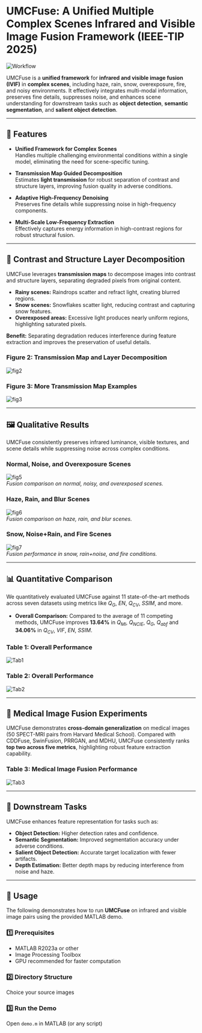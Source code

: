 # UMCFuse: A Unified Multiple Complex Scenes Infrared and Visible Image Fusion Framework (IEEE-TIP 2025)

![Workflow](https://github.com/ixilai/UMCFuse/blob/master/liucheng.jpg)

UMCFuse is a **unified framework** for **infrared and visible image fusion (IVIF)** in **complex scenes**, including haze, rain, snow, overexposure, fire, and noisy environments. It effectively integrates multi-modal information, preserves fine details, suppresses noise, and enhances scene understanding for downstream tasks such as **object detection**, **semantic segmentation**, and **salient object detection**.

---

## 🌟 Features

- **Unified Framework for Complex Scenes**  
  Handles multiple challenging environmental conditions within a single model, eliminating the need for scene-specific tuning.

- **Transmission Map Guided Decomposition**  
  Estimates **light transmission** for robust separation of contrast and structure layers, improving fusion quality in adverse conditions.

- **Adaptive High-Frequency Denoising**  
  Preserves fine details while suppressing noise in high-frequency components.

- **Multi-Scale Low-Frequency Extraction**  
  Effectively captures energy information in high-contrast regions for robust structural fusion.

---

## 🌟 Contrast and Structure Layer Decomposition

UMCFuse leverages **transmission maps** to decompose images into contrast and structure layers, separating degraded pixels from original content.  

- **Rainy scenes:** Raindrops scatter and refract light, creating blurred regions.  
- **Snow scenes:** Snowflakes scatter light, reducing contrast and capturing snow features.  
- **Overexposed areas:** Excessive light produces nearly uniform regions, highlighting saturated pixels.  

**Benefit:** Separating degradation reduces interference during feature extraction and improves the preservation of useful details.

### Figure 2: Transmission Map and Layer Decomposition
![fig2](https://github.com/ixilai/UMCFuse/blob/master/fig2.png)

### Figure 3: More Transmission Map Examples
![fig3](https://github.com/ixilai/UMCFuse/blob/master/fig3.jpg)

---

## 🖼 Qualitative Results

UMCFuse consistently preserves infrared luminance, visible textures, and scene details while suppressing noise across complex conditions.

### Normal, Noise, and Overexposure Scenes
![fig5](https://github.com/ixilai/UMCFuse/blob/master/fig4.png)  
*Fusion comparison on normal, noisy, and overexposed scenes.*

### Haze, Rain, and Blur Scenes
![fig6](https://github.com/ixilai/UMCFuse/blob/master/fig5.png)  
*Fusion comparison on haze, rain, and blur scenes.*

### Snow, Noise+Rain, and Fire Scenes
![fig7](https://github.com/ixilai/UMCFuse/blob/master/fig6.png)  
*Fusion performance in snow, rain+noise, and fire conditions.*

---

## 📊 Quantitative Comparison

We quantitatively evaluated UMCFuse against 11 state-of-the-art methods across seven datasets using metrics like $Q_G$, $EN$, $Q_{CV}$, $SSIM$, and more.

- **Overall Comparison:** Compared to the average of 11 competing methods, UMCFuse improves **13.64%** in $Q_{MI}$, $Q_{NCIE}$, $Q_G$, $Q_{abf}$ and **34.06%** in $Q_{CV}$, $VIF$, $EN$, $SSIM$.

### Table 1: Overall Performance
![Tab1](https://github.com/ixilai/UMCFuse/blob/master/Tab1.png)

### Table 2: Overall Performance
![Tab2](https://github.com/ixilai/UMCFuse/blob/master/Tab2.png)

---

## 🏥 Medical Image Fusion Experiments

UMCFuse demonstrates **cross-domain generalization** on medical images (50 SPECT-MRI pairs from Harvard Medical School). Compared with CDDFuse, SwinFusion, PRRGAN, and MDHU, UMCFuse consistently ranks **top two across five metrics**, highlighting robust feature extraction capability.

### Table 3: Medical Image Fusion Performance
![Tab3](https://github.com/ixilai/UMCFuse/blob/master/Tab3.png)

---

## 🧪 Downstream Tasks

UMCFuse enhances feature representation for tasks such as:  

- **Object Detection:** Higher detection rates and confidence.  
- **Semantic Segmentation:** Improved segmentation accuracy under adverse conditions.  
- **Salient Object Detection:** Accurate target localization with fewer artifacts.  
- **Depth Estimation:** Better depth maps by reducing interference from noise and haze.

---
## 🚀 Usage

The following demonstrates how to run **UMCFuse** on infrared and visible image pairs using the provided MATLAB demo.

### 1️⃣ Prerequisites

- MATLAB R2023a or other
- Image Processing Toolbox
- GPU recommended for faster computation

### 2️⃣ Directory Structure

Choice your source images

### 3️⃣ Run the Demo

Open `demo.m` in MATLAB (or any script)
